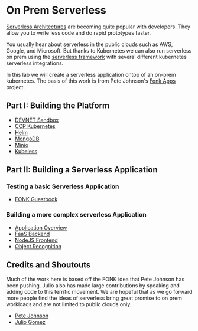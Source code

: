 # On Prem Serverless

[Serverless Architectures](https://www.martinfowler.com/articles/serverless.html) are becoming quite popular with developers.  They allow you to write less code and do rapid prototypes faster.  

You usually hear about serverless in the public clouds such as AWS, Google, and Microsoft.  But thanks to Kubernetes we can also run serverless on prem using the [serverless framework](https://serverless.com) with several different kubernetes serverless integrations.  

In this lab we will create a serverless application ontop of an on-prem kubernetes. The basis of this work is from Pete Johnson's [Fonk Apps](https://fonk-apps.io) project.

## Part I: Building the Platform

* [DEVNET Sandbox](sb/README.md)
* [CCP Kubernetes](kubernetes/README.md)
* [Helm](helm/README.md)
* [MongoDB](mongo/README.md)
* [Minio](minio/README.md)
* [Kubeless](kubeless/README.md)

## Part II: Building a Serverless Application

### Testing a basic Serverless Application

* [FONK Guestbook](fonk/)

### Building a more complex serverless Application

* [Application Overview](photos/OVERVIEW.md)
* [FaaS Backend](serverless/README.md)
* [NodeJS Frontend](photos/README.md)
* [Object Recognition](yolo/README.md)

## Credits and Shoutouts

Much of the work here is based off the FONK idea that Pete Johnson has been pushing.  Julio also has made large contributions by speaking and adding code to this terrific movement. We are hopeful that as we go forward more people find the ideas of serverless bring great promise to on prem workloads and are not limited to public clouds only. 

* [Pete Johnson](https://twitter.com/nerdguru)
* [Julio Gomez](https://twitter.com/juliodevops)

